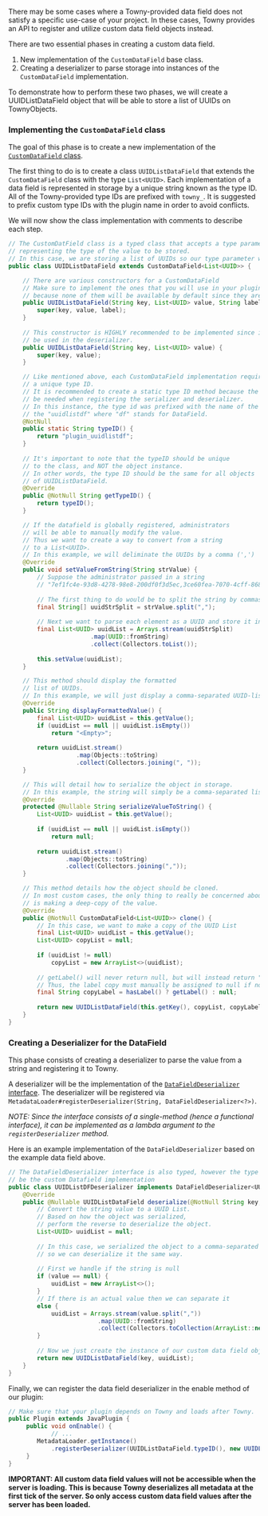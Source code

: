 There may be some cases where a Towny-provided data field does not satisfy a specific use-case of your project. In these cases, Towny provides an API to register and utilize custom data field objects instead.

There are two essential phases in creating a custom data field.
1. New implementation of the `CustomDataField` base class.
2. Creating a deserializer to parse storage into instances of the `CustomDataField` implementation.

To demonstrate how to perform these two phases, we will create a UUIDListDataField object that will be able to store a list of UUIDs on TownyObjects.

### Implementing the `CustomDataField` class
The goal of this phase is to create a new implementation of the [`CustomDataField` class](https://github.com/TownyAdvanced/Towny/blob/master/src/com/palmergames/bukkit/towny/object/metadata/CustomDataField.java).

The first thing to do is to create a class `UUIDListDataField` that extends the `CustomDataField` class with the type `List<UUID>`. Each implementation of a data field is represented in storage by a unique string known as the type ID. All of the Towny-provided type IDs are prefixed with `towny_`. It is suggested to prefix custom type IDs with the plugin name in order to avoid conflicts. 

We will now show the class implementation with comments to describe each step.
```java
// The CustomDatField class is a typed class that accepts a type parameter
// representing the type of the value to be stored.
// In this case, we are storing a list of UUIDs so our type parameter will be List<UUID>.
public class UUIDListDataField extends CustomDataField<List<UUID>> {

	// There are various constructors for a CustomDataField
	// Make sure to implement the ones that you will use in your plugin
	// because none of them will be available by default since they are all typed.
	public UUIDListDataField(String key, List<UUID> value, String label) {
		super(key, value, label);
	}
	
	// This constructor is HIGHLY recommended to be implemented since it will
	// be used in the deserializer.
	public UUIDListDataField(String key, List<UUID> value) {
		super(key, value);
	}

	// Like mentioned above, each CustomDataField implementation requires
	// a unique type ID.
	// It is recommended to create a static type ID method because the value will
	// be needed when registering the serializer and deserializer.
	// In this instance, the type id was prefixed with the name of the plugin, and then 
	// the "uuidlistdf" where "df" stands for DataField.
	@NotNull
	public static String typeID() {
		return "plugin_uuidlistdf";
	}
	
	// It's important to note that the typeID should be unique
	// to the class, and NOT the object instance. 
	// In other words, the type ID should be the same for all objects
	// of UUIDListDataField.
	@Override
	public @NotNull String getTypeID() {
		return typeID();
	}

	// If the datafield is globally registered, administrators
	// will be able to manually modify the value.
	// Thus we want to create a way to convert from a string
	// to a List<UUID>.
	// In this example, we will deliminate the UUIDs by a comma (',')
	@Override
	public void setValueFromString(String strValue) {
		// Suppose the administrator passed in a string
		// "7ef1fc4e-93d8-4278-98e8-200df0f3d5ec,3ce60fea-7070-4cff-8687-b3c37ac51f88"
		
		// The first thing to do would be to split the string by commas
		final String[] uuidStrSplit = strValue.split(",");
		
		// Next we want to parse each element as a UUID and store it in a list
		final List<UUID> uuidList = Arrays.stream(uuidStrSplit)
					   .map(UUID::fromString)
					   .collect(Collectors.toList());
		
		this.setValue(uuidList);
	}

	// This method should display the formatted 
	// list of UUIDs.
	// In this example, we will just display a comma-separated UUID-list.
	@Override
	public String displayFormattedValue() {
		final List<UUID> uuidList = this.getValue();
		if (uuidList == null || uuidList.isEmpty()) 
			return "<Empty>";
		
		return uuidList.stream()
			       .map(Objects::toString)
			       .collect(Collectors.joining(", "));
	}

	// This will detail how to serialize the object in storage.
	// In this example, the string will simply be a comma-separated list.
	@Override
	protected @Nullable String serializeValueToString() {
		List<UUID> uuidList = this.getValue();
		
		if (uuidList == null || uuidList.isEmpty())
			return null;
		
		return uuidList.stream()
				.map(Objects::toString)
				.collect(Collectors.joining(","));
	}

	// This method details how the object should be cloned.
	// In most custom cases, the only thing to really be concerned about
	// is making a deep-copy of the value.
	@Override
	public @NotNull CustomDataField<List<UUID>> clone() {
		// In this case, we want to make a copy of the UUID List
		final List<UUID> uuidList = this.getValue();
		List<UUID> copyList = null;
		
		if (uuidList != null)
			copyList = new ArrayList<>(uuidList);
		
		// getLabel() will never return null, but will instead return "nil" if no value set.
		// Thus, the label copy must manually be assigned to null if no label exists.
		final String copyLabel = hasLabel() ? getLabel() : null;
		
		return new UUIDListDataField(this.getKey(), copyList, copyLabel);
	}
}
```

### Creating a Deserializer for the DataField
This phase consists of creating a deserializer to parse the value from a string and registering it to Towny.

A deserializer will be the implementation of the [`DataFieldDeserializer` interface](https://github.com/TownyAdvanced/Towny/blob/master/src/com/palmergames/bukkit/towny/object/metadata/DataFieldDeserializer.java). The deserializer will be registered via `MetadataLoader#registerDeserializer(String, DataFieldDeserializer<?>)`.

*NOTE: Since the interface consists of a single-method (hence a functional interface), it can be implemented as a lambda argument to the `registerDeserializer` method.*

Here is an example implementation of the `DataFieldDeserializer` based on the example data field above.
```java
// The DataFieldDeserializer interface is also typed, however the type should
// be the custom Datafield implementation
public class UUIDListDFDeserializer implements DataFieldDeserializer<UUIDListDataField> {
	@Override
	public @Nullable UUIDListDataField deserialize(@NotNull String key, @Nullable String value) {
		// Convert the string value to a UUID List.
		// Based on how the object was serialized,
		// perform the reverse to deserialize the object.
		List<UUID> uuidList = null;
		
		// In this case, we serialized the object to a comma-separated list
		// so we can deserialize it the same way.
		
		// First we handle if the string is null
		if (value == null) {
			uuidList = new ArrayList<>();
		}
		// If there is an actual value then we can separate it
		else {
			uuidList = Arrays.stream(value.split(","))
				         .map(UUID::fromString)
				         .collect(Collectors.toCollection(ArrayList::new));
		}
		
		// Now we just create the instance of our custom data field object.
		return new UUIDListDataField(key, uuidList);
	}
}
```

Finally, we can register the data field deserializer in the enable method of our plugin:

```java
// Make sure that your plugin depends on Towny and loads after Towny.
public Plugin extends JavaPlugin {
     public void onEnable() {
            // ...
 	    MetadataLoader.getInstance()
		    .registerDeserializer(UUIDListDataField.typeID(), new UUIDListDFDeserializer());
     }
}
```

**IMPORTANT: All custom data field values will not be accessible when the server is loading. This is because Towny deserializes all metadata at the first tick of the server. So only access custom data field values after the server has been loaded.**


